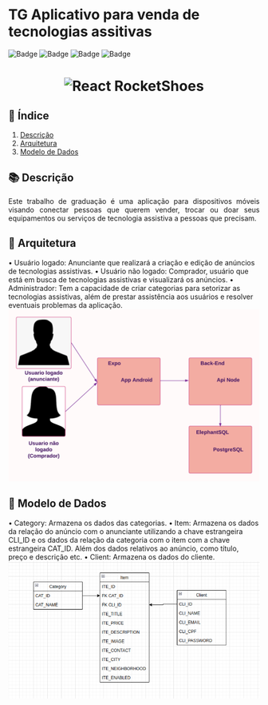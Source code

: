 # TG Aplicativo para venda de tecnologias assitivas

![Badge](https://img.shields.io/badge/React_Native-20232A?style=for-the-badge&logo=react&logoColor=61DAFB) ![Badge](https://img.shields.io/badge/Expo-000020?style=for-the-badge&logo=Expo&logoColor=white) ![Badge](https://img.shields.io/badge/NodeJS-339933?style=for-the-badge&logo=Node.js&logoColor=white) ![Badge](https://img.shields.io/badge/PostgreSQL-4169E1?style=for-the-badge&logo=PostgreSQL&logoColor=white)


<h1 align="center">
    <img alt="React RocketShoes" src="/documents/tgfinalmesmo_AdobeExpress.gif" />
    <br>
</h1>

## :checkered_flag: Índice

1. [Descrição](#descrição)
2. [Arquitetura](#Arquitetura)
3. [Modelo de Dados](#Dados)

## :books: Descrição <a name="descrição"></a>

<p align="justify">
Este trabalho de graduação é uma aplicação para dispositivos móveis visando conectar pessoas que querem vender, trocar ou doar seus equipamentos ou
serviços de tecnologia assistiva a pessoas que precisam.
</p>

## :bookmark_tabs: Arquitetura <a name="Arquitetura"></a>
• Usuário logado: Anunciante que realizará a criação e edição de anúncios de tecnologias assistivas.
• Usuário não logado: Comprador, usuário que está em busca de tecnologias assistivas e visualizará os anúncios.
• Administrador: Tem a capacidade de criar categorias para setorizar as tecnologias assistivas, além de prestar assistência aos usuários e resolver eventuais problemas da aplicação.
![](/documents/Diagrama_em_branco.png)

## :bookmark_tabs: Modelo de Dados <a name="Dados"></a>
• Category: Armazena os dados das categorias.
• Item: Armazena os dados da relação do anúncio com o anunciante utilizando a chave estrangeira CLI_ID e os dados da relação da categoria com o item com a chave
estrangeira CAT_ID. Além dos dados relativos ao anúncio, como título, preço e descrição etc.
• Client: Armazena os dados do cliente.
![](/documents/bd.png)
